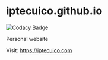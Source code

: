 # iptecuico.github.io

[![Codacy Badge](https://api.codacy.com/project/badge/Grade/bd7ba0aabd47455e9c05b8379a233091)](https://app.codacy.com/app/iptecuico/iptecuico.github.io?utm_source=github.com&utm_medium=referral&utm_content=iptecuico/iptecuico.github.io&utm_campaign=Badge_Grade_Settings)

Personal website

Visit: <https://iptecuico.com>
